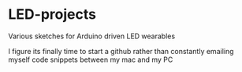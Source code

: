 # LED-projects
Various sketches for Arduino driven LED wearables 

I figure its finally time to start a github rather than constantly emailing myself code snippets between my mac and my PC
